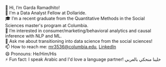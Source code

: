 👋 Hi, I’m Garda Ramadhito! <br>
🚌 I'm a Data Analyst Fellow at Dollaride. <br>
🎓 I’m a recent graduate from the Quantitative Methods in the Social Sciences master's program at Columbia. <br>
👀 I’m interested in consumer/marketing/behavioral analytics and causal inference with NLP and ML. <br>
💬 Ask me about transitioning into data science from the social sciences! <br>
📫 How to reach me: mr3536@columbia.edu, [LinkedIn](https://linkedin.com/in/garda-ramadhito) <br>
😄 Pronouns: He/Him/His <br>
⚡ Fun fact: I speak Arabic and I'd love a language partner! خلينا منحكي بالعربي
